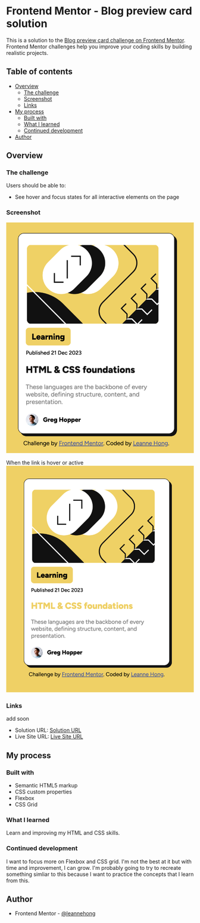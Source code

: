 # Frontend Mentor - Blog preview card solution

This is a solution to the [Blog preview card challenge on Frontend Mentor](https://www.frontendmentor.io/challenges/blog-preview-card-ckPaj01IcS). Frontend Mentor challenges help you improve your coding skills by building realistic projects. 

## Table of contents

- [Overview](#overview)
  - [The challenge](#the-challenge)
  - [Screenshot](#screenshot)
  - [Links](#links)
- [My process](#my-process)
  - [Built with](#built-with)
  - [What I learned](#what-i-learned)
  - [Continued development](#continued-development)
- [Author](#author)

## Overview

### The challenge

Users should be able to:

- See hover and focus states for all interactive elements on the page

### Screenshot

![](./screenshot_nonactive.jpg)

When the link is hover or active
![](./screenshot.jpg)


### Links
add soon
- Solution URL: [Solution URL](https://github.com/leannehong/Blog-Preview-Card)
- Live Site URL: [Live Site URL](https://leannehong.github.io/Blog-Preview-Card/)

## My process

### Built with

- Semantic HTML5 markup
- CSS custom properties
- Flexbox
- CSS Grid

### What I learned

Learn and improving my HTML and CSS skills.

### Continued development

I want to focus more on Flexbox and CSS grid. I'm not the best at it but with time and improvement, I can grow. I'm probably going to try to recreate something simliar to this because I want to practice the concepts that I learn from this.

## Author

- Frontend Mentor - [@leannehong](https://www.frontendmentor.io/profile/yourusername)

